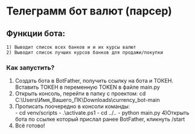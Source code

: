 # Телеграмм бот валют (парсер)

## Функции бота:
    1) Выводит список всех банков и и их курсы валют
    2) Выводит список лучших курсов банков для продажи/покупки

### Как запустить?
1) Создать бота в BotFather, получить ссылку на бота и ТОКЕН. Вставить ТОКЕН в переменную TOKEN в файле main.py 
2) Открыть консоль, перейти в папку с проектом: cd C:\Users\Имя_Вашего_ПК\Downloads\currency_bot-main
3) Прописать поочередно в консоли команды:            
            - cd venv/scripts
            - .\activate.ps1
            - cd ../..
            - python main.py 
4)Открыть бота по ссылке который прислал ранее BotFather, кликнуть /start
5) Всё готово!
